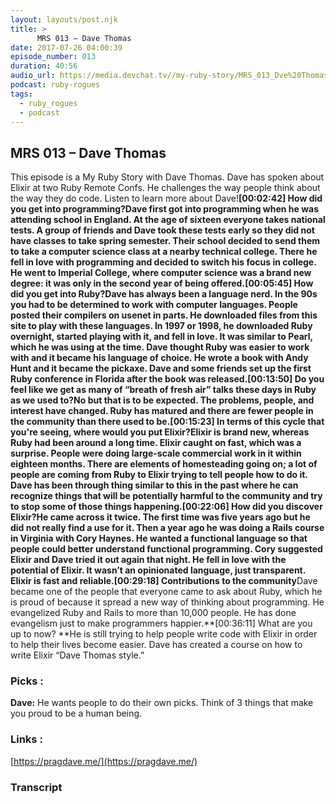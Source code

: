 ```yaml
---
layout: layouts/post.njk
title: >
      MRS 013 – Dave Thomas
date: 2017-07-26 04:00:39
episode_number: 013
duration: 40:56
audio_url: https://media.devchat.tv//my-ruby-story/MRS_013_Dve%20Thomas.mp3
podcast: ruby-rogues
tags: 
  - ruby_rogues
  - podcast
---
```


## **MRS 013 – Dave Thomas** 
This episode is a My Ruby Story with Dave Thomas. Dave has spoken about Elixir at two Ruby Remote Confs. He challenges the way people think about the way they do code. Listen to learn more about Dave!**[00:02:42] How did you get into programming?**Dave first got into programming when he was attending school in England. At the age of sixteen everyone takes national tests. A group of friends and Dave took these tests early so they did not have classes to take spring semester. Their school decided to send them to take a computer science class at a nearby technical college. There he fell in love with programming and decided to switch his focus in college. He went to Imperial College, where computer science was a brand new degree: it was only in the second year of being offered.**[00:05:45] How did you get into Ruby?**Dave has always been a language nerd. In the 90s you had to be determined to work with computer languages. People posted their compilers on usenet in parts. He downloaded files from this site to play with these languages. In 1997 or 1998, he downloaded Ruby overnight, started playing with it, and fell in love. It was similar to Pearl, which he was using at the time. Dave thought Ruby was easier to work with and it became his language of choice. He wrote a book with Andy Hunt and it became the pickaxe. Dave and some friends set up the first Ruby conference in Florida after the book was released.**[00:13:50] Do you feel like we get as many of “breath of fresh air” talks these days in Ruby as we used to?**No but that is to be expected. The problems, people, and interest have changed. Ruby has matured and there are fewer people in the community than there used to be.**[00:15:23] In terms of this cycle that you're seeing, where would you put Elixir?**Elixir is brand new, whereas Ruby had been around a long time. Elixir caught on fast, which was a surprise. People were doing large-scale commercial work in it within eighteen months. There are elements of homesteading going on; a lot of people are coming from Ruby to Elixir trying to tell people how to do it. Dave has been through thing similar to this in the past where he can recognize things that will be potentially harmful to the community and try to stop some of those things happening.**[00:22:06] How did you discover Elixir?**He came across it twice. The first time was five years ago but he did not really find a use for it. Then a year ago he was doing a Rails course in Virginia with Cory Haynes. He wanted a functional language so that people could better understand functional programming. Cory suggested Elixir and Dave tried it out again that night. He fell in love with the potential of Elixir. It wasn’t an opinionated language, just transparent. Elixir is fast and reliable.**[00:29:18] Contributions to the community**Dave became one of the people that everyone came to ask about Ruby, which he is proud of because it spread a new way of thinking about programming. He evangelized Ruby and Rails to more than 10,000 people. He has done evangelism just to make programmers happier.**[00:36:11] What are you up to now?&nbsp;**He is still trying to help people write code with Elixir in order to help their lives become easier. Dave has created a course on how to write Elixir “Dave Thomas style.”
### **Picks** :
**Dave:** He wants people to do their own picks.&nbsp;Think of 3 things that&nbsp;make you proud to be a human being.
### **Links** :
[https://pragdave.me/](https://pragdave.me/)&nbsp;

### Transcript


